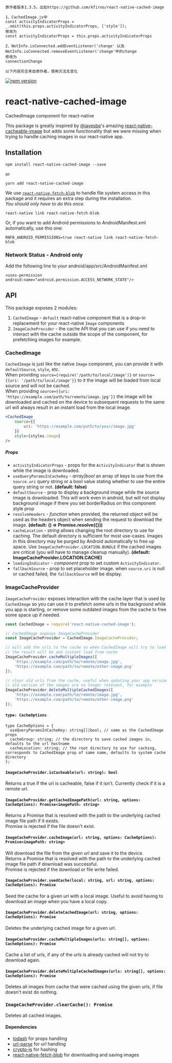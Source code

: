 ```
原作者版本1.3.5，出处https://github.com/kfiroo/react-native-cached-image

1、CachedImage.js中
const activityIndicatorProps = _.omit(this.props.activityIndicatorProps, ['style']);
修改为
const activityIndicatorProps = this.props.activityIndicatorProps

2、NetInfo.isConnected.addEventListener('change' 以及NetInfo.isConnected.removeEventListener('change'中的change
修改为
connectionChange 

以下内容完全来自原作者，使用方法无变化
```

[![npm version](https://badge.fury.io/js/react-native-cached-image.svg)](https://badge.fury.io/js/react-native-cached-image)

# react-native-cached-image
CachedImage component for react-native

This package is greatly inspired by [@jayesbe](https://github.com/jayesbe)'s amazing [react-native-cacheable-image](https://github.com/jayesbe/react-native-cacheable-image) but adds some functionality that we were missing when trying to handle caching images in our react-native app.

## Installation

    npm install react-native-cached-image --save

or

    yarn add react-native-cached-image

We use [`react-native-fetch-blob`](https://github.com/wkh237/react-native-fetch-blob#installation) to handle file system access in this package and it requires an extra step during the installation.  
_You should only have to do this once._

    react-native link react-native-fetch-blob

Or, if you want to add Android permissions to AndroidManifest.xml automatically, use this one:

    RNFB_ANDROID_PERMISSIONS=true react-native link react-native-fetch-blob

### Network Status - Android only
Add the following line to your android/app/src/AndroidManifest.xml

    <uses-permission android:name="android.permission.ACCESS_NETWORK_STATE"/>

## API
This package exposes 2 modules:

1. `CachedImage` - `default` react-native component that is a drop-in replacement for your react-native `Image` components
2. `ImageCacheProvider` - the cache API that you can use if you need to interact with the cache outside the scope of the component, for prefetching images for example.

### CachedImage
`CachedImage` is just like the native `Image` component, you can provide it with `defaultSource`, `style`, etc.  
When providing `source={require('/path/to/local/image')}` or `source={{uri: '/path/to/local/image'}}` to it the image will be loaded from local source and will not be cached.  
When providing `source={{uri: 'https://example.com/path/to/remote/image.jpg'}}` the image will be downloaded and cached on the device to subsequent requests to the same url will always result in an instant load from the local image.  
```jsx
<CachedImage
    source={{
        uri: 'https://example.com/path/to/your/image.jpg'
    }}
    style={styles.image}
/>
```
##### Props
* `activityIndicatorProps` - props for the `ActivityIndicator` that is shown while the image is downloaded.
* `useQueryParamsInCacheKey` - _array|bool_ an array of keys to use from the `source.uri` query string or a bool value stating whether to use the entire query string or not. **(default: false)**
* `defaultSource` - prop to display a background image while the source image is downloaded. This will work even in android, but will not display background image if there you set borderRadius on this component style prop
* `resolveHeaders` - _function_ when provided, the returned object will be used as the headers object when sending the request to download the image. **(default: () => Promise.resolve({}))**
* `cacheLocation` - _string_ allows changing the root directory to use for caching. The default directory is sufficient for most use-cases. Images in this directory may be purged by Android automatically to free up space. Use `ImageCacheProvider.LOCATION.BUNDLE` if the cached images are critical (you will have to manage cleanup manually). **(default: ImageCacheProvider.LOCATION.CACHE)**
* `loadingIndicator` - _component_ prop to set custom `ActivityIndicator`.
* `fallbackSource` - prop to set placeholder image. when `source.uri` is null or cached failed, the `fallbackSource` will be display.


### ImageCacheProvider
`ImageCacheProvider` exposes interaction with the cache layer that is used by `CachedImage` so you can use it to prefetch some urls in the background while you app is starting,
or remove some outdated images from the cache to free some space up if needed.

```javascript
const CachedImage = require('react-native-cached-image');

// CachedImage exposes ImageCacheProvider
const ImageCacheProvider = CachedImage.ImageCacheProvider;

// will add the urls to the cache so when CachedImage will try to load them
// the result will be and instant load from cache
ImageCacheProvider.cacheMultipleImages([
    'https://example.com/path/to/remote/image.jpg',
    'https://example.com/path/to/remote/other-image.png'    
]);

// clear old urls from the cache, useful when updating your app version and
// old version of the images are no longer relevant, for example
ImageCacheProvider.deleteMultipleCachedImages([
    'https://example.com/path/to/remote/image.jpg',
    'https://example.com/path/to/remote/other-image.png'
]);
```

#### `type: CacheOptions`
```
type CacheOptions = {
  useQueryParamsInCacheKey: string[]|bool; // same as the CachedImage props
  cacheGroup: string; // the directory to save cached images in, defaults to the url hostname
  cacheLocation: string; // the root directory to use for caching, corresponds to CachedImage prop of same name, defaults to system cache directory
};
```

#### `ImageCacheProvider.isCacheable(url: string): bool`
Returns a true if the url is cacheable, false if it isn't. Currently check if it is a remote url.

#### `ImageCacheProvider.getCachedImagePath(url: string, options: CacheOptions): Promise<imagePath: string>`
Returns a Promise that is resolved with the path to the underlying cached image file path if it exists.  
Promise is rejected if the file doesn't exist.

#### `ImageCacheProvider.cacheImage(url: string, options: CacheOptions): Promise<imagePath: string>`
Will download the file from the given url and save it to the device.  
Returns a Promise that is resolved with the path to the underlying cached image file path if download was successful.  
Promise is rejected if the download or file write failed.

#### `ImageCacheProvider.seedCache(local: string, url: string, options: CacheOptions): Promise`
Seed the cache for a given url with a local image.
Useful to avoid having to download an image when you have a local copy.

#### `ImageCacheProvider.deleteCachedImage(url: string, options: CacheOptions): Promise`
Deletes the underlying cached image for a given url.

#### `ImageCacheProvider.cacheMultipleImages(urls: string[], options: CacheOptions): Promise`
Cache a list of urls, if any of the urls is already cached will not try to download again.

#### `ImageCacheProvider.deleteMultipleCachedImages(urls: string[], options: CacheOptions): Promise`
Deletes all images from cache that were cached using the given urls, if file doesn't exist do nothing.

### `ImageCacheProvider.clearCache(): Promise`
Deletes all cached images.

#### Dependencies
- [lodash](https://github.com/lodash/lodash) for props handling
- [url-parse](https://github.com/unshiftio/url-parse) for url handling
- [crypto-js](https://github.com/brix/crypto-js) for hashing
- [react-native-fetch-blob](https://github.com/wkh237/react-native-fetch-blob) for downloading and saving images
